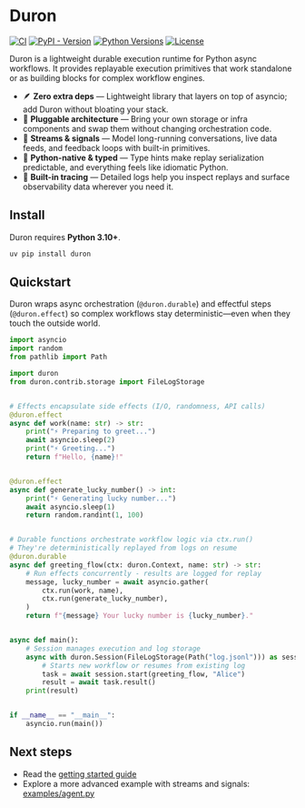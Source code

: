 # Duron

[![CI](https://github.com/brian14708/duron/actions/workflows/ci.yaml/badge.svg)](https://github.com/brian14708/duron/actions/workflows/ci.yaml)
[![PyPI - Version](https://img.shields.io/pypi/v/duron)](https://pypi.org/project/duron)
[![Python Versions](https://img.shields.io/pypi/pyversions/duron)](https://pypi.org/project/duron)
[![License](https://img.shields.io/github/license/brian14708/duron.svg)](https://github.com/brian14708/duron/blob/main/LICENSE)

Duron is a lightweight durable execution runtime for Python async workflows. It provides replayable execution primitives that work standalone or as building blocks for complex workflow engines.

- 🪶 **Zero extra deps** — Lightweight library that layers on top of asyncio; add Duron without bloating your stack.
- 🧩 **Pluggable architecture** — Bring your own storage or infra components and swap them without changing orchestration code.
- 🔄 **Streams & signals** — Model long-running conversations, live data feeds, and feedback loops with built-in primitives.
- 🐍 **Python-native & typed** — Type hints make replay serialization predictable, and everything feels like idiomatic Python.
- 🔭 **Built-in tracing** — Detailed logs help you inspect replays and surface observability data wherever you need it.

## Install

Duron requires **Python 3.10+**.

```bash
uv pip install duron
```

## Quickstart

Duron wraps async orchestration (`@duron.durable`) and effectful steps (`@duron.effect`) so complex workflows stay deterministic—even when they touch the outside world.

```python
import asyncio
import random
from pathlib import Path

import duron
from duron.contrib.storage import FileLogStorage


# Effects encapsulate side effects (I/O, randomness, API calls)
@duron.effect
async def work(name: str) -> str:
    print("⚡ Preparing to greet...")
    await asyncio.sleep(2)
    print("⚡ Greeting...")
    return f"Hello, {name}!"


@duron.effect
async def generate_lucky_number() -> int:
    print("⚡ Generating lucky number...")
    await asyncio.sleep(1)
    return random.randint(1, 100)


# Durable functions orchestrate workflow logic via ctx.run()
# They're deterministically replayed from logs on resume
@duron.durable
async def greeting_flow(ctx: duron.Context, name: str) -> str:
    # Run effects concurrently - results are logged for replay
    message, lucky_number = await asyncio.gather(
        ctx.run(work, name),
        ctx.run(generate_lucky_number),
    )
    return f"{message} Your lucky number is {lucky_number}."


async def main():
    # Session manages execution and log storage
    async with duron.Session(FileLogStorage(Path("log.jsonl"))) as session:
        # Starts new workflow or resumes from existing log
        task = await session.start(greeting_flow, "Alice")
        result = await task.result()
    print(result)


if __name__ == "__main__":
    asyncio.run(main())
```

## Next steps

- Read the [getting started guide](https://brian14708.github.io/duron/getting-started/)
- Explore a more advanced example with streams and signals: [examples/agent.py](https://github.com/brian14708/duron/blob/main/examples/agent.py)
